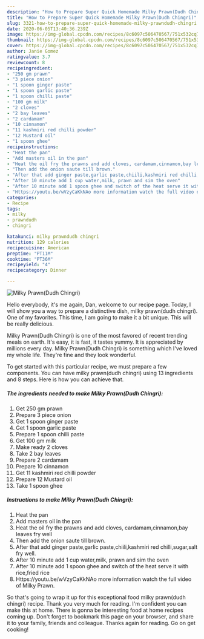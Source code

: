 ```yaml
---
description: "How to Prepare Super Quick Homemade Milky Prawn(Dudh Chingri)"
title: "How to Prepare Super Quick Homemade Milky Prawn(Dudh Chingri)"
slug: 3321-how-to-prepare-super-quick-homemade-milky-prawndudh-chingri
date: 2020-06-05T13:40:36.239Z
image: https://img-global.cpcdn.com/recipes/8c6097c506470567/751x532cq70/milky-prawndudh-chingri-recipe-main-photo.jpg
thumbnail: https://img-global.cpcdn.com/recipes/8c6097c506470567/751x532cq70/milky-prawndudh-chingri-recipe-main-photo.jpg
cover: https://img-global.cpcdn.com/recipes/8c6097c506470567/751x532cq70/milky-prawndudh-chingri-recipe-main-photo.jpg
author: Janie Gomez
ratingvalue: 3.7
reviewcount: 8
recipeingredient:
- "250 gm prawn"
- "3 piece onion"
- "1 spoon ginger paste"
- "1 spoon garlic paste"
- "1 spoon chilli paste"
- "100 gm milk"
- "2 cloves"
- "2 bay leaves"
- "2 cardamam"
- "10 cinnamon"
- "11 kashmiri red chilli powder"
- "12 Mustard oil"
- "1 spoon ghee"
recipeinstructions:
- "Heat the pan"
- "Add masters oil in the pan"
- "Heat the oil fry the prawns and add cloves, cardamam,cinnamon,bay leaves fry well"
- "Then add the onion saute till brown."
- "After that add ginger paste,garlic paste,chiili,kashmiri red chilli,sugar,salt fry well."
- "After 10 minute add 1 cup water,milk, prawn and sim the oven"
- "After 10 minute add 1 spoon ghee and switch of the heat serve it with rice,fried rice"
- "Https://youtu.be/wVzyCaKkNAo more information watch the full video of Milky Prawn."
categories:
- Recipe
tags:
- milky
- prawndudh
- chingri

katakunci: milky prawndudh chingri 
nutrition: 129 calories
recipecuisine: American
preptime: "PT11M"
cooktime: "PT36M"
recipeyield: "4"
recipecategory: Dinner

---
```



![Milky Prawn(Dudh Chingri)](https://img-global.cpcdn.com/recipes/8c6097c506470567/751x532cq70/milky-prawndudh-chingri-recipe-main-photo.jpg)

Hello everybody, it's me again, Dan, welcome to our recipe page. Today, I will show you a way to prepare a distinctive dish, milky prawn(dudh chingri). One of my favorites. This time, I am going to make it a bit unique. This will be really delicious.



Milky Prawn(Dudh Chingri) is one of the most favored of recent trending meals on earth. It's easy, it is fast, it tastes yummy. It is appreciated by millions every day. Milky Prawn(Dudh Chingri) is something which I've loved my whole life. They're fine and they look wonderful.


To get started with this particular recipe, we must prepare a few components. You can have milky prawn(dudh chingri) using 13 ingredients and 8 steps. Here is how you can achieve that.

<!--inarticleads1-->

##### The ingredients needed to make Milky Prawn(Dudh Chingri):

1. Get 250 gm prawn
1. Prepare 3 piece onion
1. Get 1 spoon ginger paste
1. Get 1 spoon garlic paste
1. Prepare 1 spoon chilli paste
1. Get 100 gm milk
1. Make ready 2 cloves
1. Take 2 bay leaves
1. Prepare 2 cardamam
1. Prepare 10 cinnamon
1. Get 11 kashmiri red chilli powder
1. Prepare 12 Mustard oil
1. Take 1 spoon ghee




<!--inarticleads2-->

##### Instructions to make Milky Prawn(Dudh Chingri):

1. Heat the pan
1. Add masters oil in the pan
1. Heat the oil fry the prawns and add cloves, cardamam,cinnamon,bay leaves fry well
1. Then add the onion saute till brown.
1. After that add ginger paste,garlic paste,chiili,kashmiri red chilli,sugar,salt fry well.
1. After 10 minute add 1 cup water,milk, prawn and sim the oven
1. After 10 minute add 1 spoon ghee and switch of the heat serve it with rice,fried rice
1. Https://youtu.be/wVzyCaKkNAo more information watch the full video of Milky Prawn.




So that's going to wrap it up for this exceptional food milky prawn(dudh chingri) recipe. Thank you very much for reading. I'm confident you can make this at home. There is gonna be interesting food at home recipes coming up. Don't forget to bookmark this page on your browser, and share it to your family, friends and colleague. Thanks again for reading. Go on get cooking!
